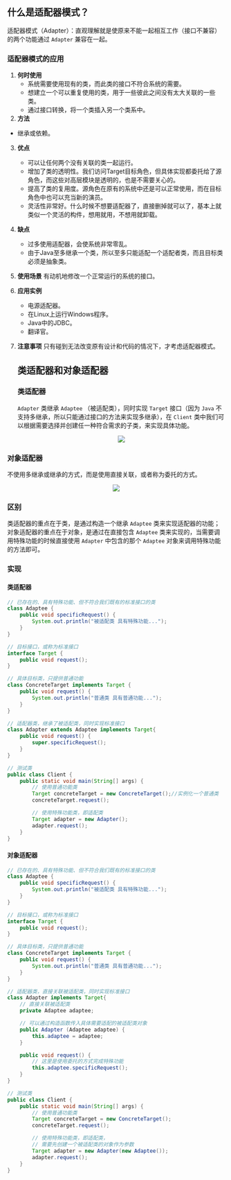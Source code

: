 ## 什么是适配器模式？

适配器模式（Adapter）：直观理解就是使原来不能一起相互工作（接口不兼容）的两个功能通过 `Adapter` 兼容在一起。

### 适配器模式的应用

1. **何时使用**
   - 系统需要使用现有的类，而此类的接口不符合系统的需要。
   - 想建立一个可以重复使用的类，用于一些彼此之间没有太大关联的一些类。
   - 通过接口转换，将一个类插入另一个类系中。
2. **方法**
- 继承或依赖。
3. **优点**
   - 可以让任何两个没有关联的类一起运行。
   - 增加了类的透明性。我们访问Target目标角色，但具体实现都委托给了源角色，而这些对高层模块是透明的，也是不需要关心的。
   - 提高了类的复用度。源角色在原有的系统中还是可以正常使用，而在目标角色中也可以充当新的演员。
   - 灵活性非常好。什么时候不想要适配器了，直接删掉就可以了，基本上就类似一个灵活的构件，想用就用，不想用就卸载。
4. **缺点**
   - 过多使用适配器，会使系统非常零乱。
   - 由于Java至多继承一个类，所以至多只能适配一个适配者类，而且目标类必须是抽象类。
5. **使用场景**
    有动机地修改一个正常运行的系统的接口。
6. **应用实例**
   - 电源适配器。
   - 在Linux上运行Windows程序。
   - Java中的JDBC。
   - 翻译官。
7. **注意事项**
    只有碰到无法改变原有设计和代码的情况下，才考虑适配器模式。
   
   ## 类适配器和对象适配器
   
   ### 类适配器
   
   `Adapter` 类继承 `Adaptee` （被适配类），同时实现 `Target` 接口（因为 `Java` 不支持多继承，所以只能通过接口的方法来实现多继承），在 `Client` 类中我们可以根据需要选择并创建任一种符合需求的子类，来实现具体功能。
   
   <center><img src="https://img2018.cnblogs.com/blog/1018770/201906/1018770-20190618214023353-489385859.png"></center>

### 对象适配器

不使用多继承或继承的方式，而是使用直接关联，或者称为委托的方式。

<center><img src="https://img2018.cnblogs.com/blog/1018770/201906/1018770-20190618214055501-313445164.png"></center>

### 区别

类适配器的重点在于类，是通过构造一个继承 `Adaptee` 类来实现适配器的功能；
对象适配器的重点在于对象，是通过在直接包含 `Adaptee` 类来实现的，当需要调用特殊功能的时候直接使用 `Adapter` 中包含的那个 `Adaptee` 对象来调用特殊功能的方法即可。

### 实现

#### 类适配器

```java
// 已存在的、具有特殊功能、但不符合我们既有的标准接口的类
class Adaptee {
    public void specificRequest() {
        System.out.println("被适配类 具有特殊功能...");
    }
}

// 目标接口，或称为标准接口
interface Target {
    public void request();
}

// 具体目标类，只提供普通功能
class ConcreteTarget implements Target {
    public void request() {
        System.out.println("普通类 具有普通功能...");
    }
}

// 适配器类，继承了被适配类，同时实现标准接口
class Adapter extends Adaptee implements Target{
    public void request() {
        super.specificRequest();
    }
}

// 测试类
public class Client {
    public static void main(String[] args) {
        // 使用普通功能类
        Target concreteTarget = new ConcreteTarget();//实例化一个普通类
        concreteTarget.request();

        // 使用特殊功能类，即适配类
        Target adapter = new Adapter();
        adapter.request();
    }
}
```

#### 对象适配器

```java
// 已存在的、具有特殊功能、但不符合我们既有的标准接口的类
class Adaptee {
    public void specificRequest() {
        System.out.println("被适配类 具有特殊功能...");
    }
}

// 目标接口，或称为标准接口
interface Target {
    public void request();
}

// 具体目标类，只提供普通功能
class ConcreteTarget implements Target {
    public void request() {
        System.out.println("普通类 具有普通功能...");
    }
}

// 适配器类，直接关联被适配类，同时实现标准接口
class Adapter implements Target{
    // 直接关联被适配类
    private Adaptee adaptee;

    // 可以通过构造函数传入具体需要适配的被适配类对象
    public Adapter (Adaptee adaptee) {
        this.adaptee = adaptee;
    }

    public void request() {
        // 这里是使用委托的方式完成特殊功能
        this.adaptee.specificRequest();
    }
}

// 测试类
public class Client {
    public static void main(String[] args) {
        // 使用普通功能类
        Target concreteTarget = new ConcreteTarget();
        concreteTarget.request();

        // 使用特殊功能类，即适配类，
        // 需要先创建一个被适配类的对象作为参数
        Target adapter = new Adapter(new Adaptee());
        adapter.request();
    }
}
```
